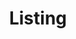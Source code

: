 ---
title: Listing
_template: detail
model: 2006 Saab 9-3 2.0T
price: 
mileage: 77,000 miles
owner:
engine: Turbo
transmission:
drive:

---